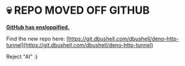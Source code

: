 # 💀 REPO MOVED OFF GITHUB

[**GitHub has ensloppified.**](https://dbushell.com/2025/08/11/github-ensloppification/)

Find the new repo here: [https://git.dbushell.com/dbushell/deno-http-tunnel](https://git.dbushell.com/dbushell/deno-http-tunnel)

Reject "AI" :)

